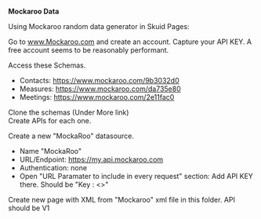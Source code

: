 **Mockaroo Data**

Using Mockaroo random data generator in Skuid Pages: 

Go to www.Mockaroo.com and create an account.  Capture your API KEY. 
A free account seems to be reasonably performant. 

Access these Schemas. 
- Contacts:  https://www.mockaroo.com/9b3032d0
- Measures:  https://www.mockaroo.com/da735e80
- Meetings:  https://www.mockaroo.com/2e11fac0

Clone the schemas (Under More link)  
Create APIs for each one. 


Create a new "MockaRoo" datasource.
- Name "MockaRoo"
- URL/Endpoint: https://my.api.mockaroo.com
- Authentication:  none
- Open "URL Paramater to include in every request" section:  Add  API KEY there. Should be "Key : <<YourKey>>" 

Create new page with XML from "Mockaroo" xml file in this folder. 
API should be V1
